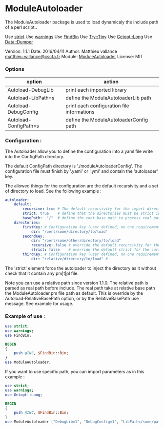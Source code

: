 # ModuleAutoloader
The ModuleAutoloader package is used to load dynamicaly
the include path of a perl script..

Use [strict](http://perldoc.perl.org/strict.html)
Use [warnings](http://perldoc.perl.org/warnings.html)
Use [FindBin](http://perldoc.perl.org/FindBin.html)
Use [Try::Tiny](http://search.cpan.org/~ether/Try-Tiny-0.24/lib/Try/Tiny.pm)
Use [Getopt::Long](http://perldoc.perl.org/Getopt/Long.html)
Use [Data::Dumper](http://perldoc.perl.org/Data/Dumper.html)

Version: 1.1.1
Date: 2016/04/11
Author: Matthieu vallance <matthieu.vallance@cscfa.fr>
Module: [ModuleAutoloader](./ModuleAutoloader.md)
License: MIT

### Options

option | action
------ | ------
Autoload-DebugLib | print each imported library
Autoload-LibPath=s | define the ModuleAutoloaderLib path
Autoload-DebugConfig | print each configuration file informations
Autoload-ConfigPath=s | define the ModuleAutoloaderConfig path

### Configuration :

The Autoloader allow you to define the configuration into a yaml file write into the ConfigPath directory.

The default ConfigPath directory is './moduleAutoloaderConfig'.
The configuration file must finish by '.yaml' or '.yml' and contain the 'autoloader' key.

The allowed things for the configuration are the default recursivity and a set of directory to load. See the following example :
```yaml
autoloader:
    default:
        recursive: true	# The default recursivity for the import directories (false as default)
        strict: true   	# define that the directories must be strict included (false as default)
        basePath:  "/"  # define the root base path to process real path of relative directories
    directories:
        firstKey: # Configuration key (user defined, no one requirement)
            dir: "/perl/some/directory/to/load"
        secondKey: 
            dir: "/perl/some/other/directory/to/load"
            recursive: false # override the default recursivity for the current dir
            strict: false    # override the default strict for the current dir
        thirdKey: # Configuration key (user defined, no one requirement)
            dir: "relative/directory/to/load" # 
```
The 'strict' element force the autoloader to inject the directory as it without check that it contain any pm|t|pl file.

Note you can use a relative path since version 1.1.0. The relative path is parsed as real path before include.
The real path take at relative base path the ModuleAutoloader.pm file path as default. This is override by the Autoload-RelativeBasePath
option, or by the RelativeBasePath use message. See example for usage.

### Example of use :
```perl
use strict;
use warnings;
use FindBin;

BEGIN
{
	push @INC, $FindBin::Bin;
}
use ModuleAutoloader;
```

If you want to use specific path, you can import parameters as in this example :
```perl
use strict;
use warnings;
use Getopt::Long;

BEGIN
{
	push @INC, $FindBin::Bin;
}
use ModuleAutoloader ["DebugLib=1", "DebugConfig=1", "LibPath=/some/path", "ConfigPath=/some/other/path", "RelativeBasePath=$FindBin::Bin/"];
```

